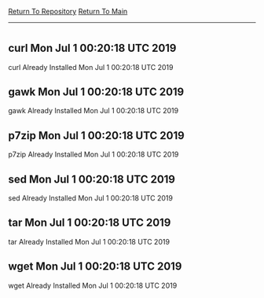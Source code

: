 [Return To Repository](https://github.com/deathbybandaid/piholeparser/)
[Return To Main](https://github.com/deathbybandaid/piholeparser/blob/master/RecentRunLogs/Mainlog.md)
____________________________________
# 
## curl Mon Jul 1 00:20:18 UTC 2019
curl Already Installed Mon Jul 1 00:20:18 UTC 2019
## gawk Mon Jul 1 00:20:18 UTC 2019
gawk Already Installed Mon Jul 1 00:20:18 UTC 2019
## p7zip Mon Jul 1 00:20:18 UTC 2019
p7zip Already Installed Mon Jul 1 00:20:18 UTC 2019
## sed Mon Jul 1 00:20:18 UTC 2019
sed Already Installed Mon Jul 1 00:20:18 UTC 2019
## tar Mon Jul 1 00:20:18 UTC 2019
tar Already Installed Mon Jul 1 00:20:18 UTC 2019
## wget Mon Jul 1 00:20:18 UTC 2019
wget Already Installed Mon Jul 1 00:20:18 UTC 2019
